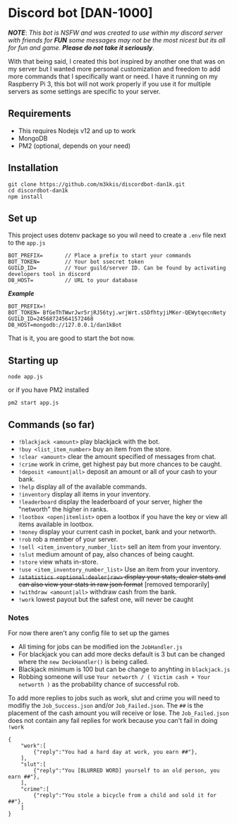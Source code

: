 # Discord bot [DAN-1000]
***NOTE***: *This bot is NSFW and was created to use within my discord server with friends for* ***FUN*** *some messages may not be the most nicest but its all for fun and game.* ***Please do not take it seriously***.

With that being said, I created this bot inspired by another one that was on my server but I wanted more personal customization and freedom to add more commands that I specifically want or need. I have it running on my Raspberry Pi 3, this bot will not work properly if you use it for multiple servers as some settings are specific to your server. 

## Requirements
* This requires Nodejs v12 and up to work
* MongoDB
* PM2 (optional, depends on your need)

## Installation
```
git clone https://github.com/m3kkis/discordbot-dan1k.git
cd discordbot-dan1k
npm install
```
## Set up
This project uses dotenv package so you wil need to create a `.env` file next to the `app.js`

```
BOT_PREFIX=       // Place a prefix to start your commands
BOT_TOKEN=        // Your bot ssecret token
GUILD_ID=         // Your guild/server ID. Can be found by activating developers tool in discord
DB_HOST=          // URL to your database
```

***Example***
```
BOT_PREFIX=!
BOT_TOKEN= BfGeThTWwrJwr5rjRJ56tyj.wrjWrt.sSDfhtyjiMKer-QEWytqecnNety
GUILD_ID=245687245641572468
DB_HOST=mongodb://127.0.0.1/dan1kBot
```

That is it, you are good to start the bot now.

## Starting up
```
node app.js
```

or if you have PM2 installed

```
pm2 start app.js
```

## Commands (so far)
* `!blackjack <amount>` play blackjack with the bot.
* `!buy <list_item_number>` buy an item from the store.
* `!clear <amount>` clear the amount specified of messages from chat.
* `!crime` work in crime, get highest pay but more chances to be caught.
* `!deposit <amount|all>` deposit an amount or all of your cash to your bank.
* `!help` display all of the available commands.
* `!inventory` display all items in your inventory.
* `!leaderboard` display the leaderboard of your server, higher the "networth" the higher in ranks.
* `!lootbox <open|itemlist>` open a lootbox if you have the key or view all items available in lootbox.
* `!money` display your current cash in pocket, bank and your networth.
* `!rob` rob a member of your server.
* `!sell <item_inventory_number_list>` sell an item from your inventory.
* `!slut` medium amount of pay, also chances of being caught.
* `!store` view whats in-store.
* `!use <item_inventory_number_list>` Use an item from your inventory.
* ~~`!statistics <optional:dealer|raw>`  display your stats, dealer stats and can also view your stats in raw json format~~ [removed temporarily]
* `!withdraw <amount|all>` withdraw cash from the bank.
* `!work` lowest payout but the safest one, will never be caught

### Notes
For now there aren't any config file to set up the games
* All timing for jobs can be modified ion the `JobHandler.js`
* For blackjack you can add more decks default is 3 but can be changed where the `new DeckHandler()` is being called. 
* Blackjack minimum is 100 but can be change to anyhting in `blackjack.js`
* Robbing someone will use `Your networth / ( Victim cash + Your networth )` as the probability chance of successful rob.

To add more replies to jobs such as work, slut and crime you will need to modifiy the `Job_Success.json` and/or `Job_Failed.json`. The `##` is the placement of the cash amount you will receive or lose. The `Job_Failed.json` does not contain any fail replies for work because you can't fail in doing `!work` 

```
{
    "work":[
        {"reply":"You had a hard day at work, you earn ##"},
    ],
    "slut":[
        {"reply":"You [BLURRED WORD] yourself to an old person, you earn ##"},
    ],
    "crime":[
        {"reply":"You stole a bicycle from a child and sold it for ##"},
    ]
}
```